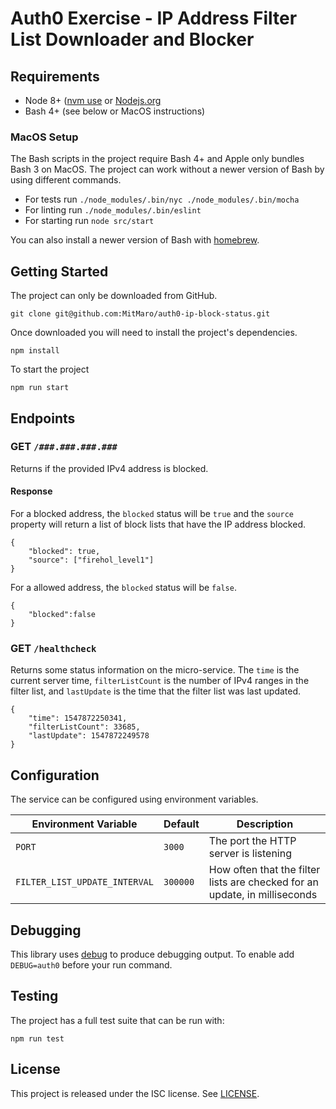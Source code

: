 # Auth0 Exercise - IP Address Filter List Downloader and Blocker

## Requirements

- Node 8+ ([nvm use](https://github.com/creationix/nvm) or [Nodejs.org](https://nodejs.org/en/)
- Bash 4+ (see below or MacOS instructions)

### MacOS Setup

The Bash scripts in the project require Bash 4+ and Apple only bundles Bash 3 on MacOS. The project can work without a
newer version of Bash by using different commands.

- For tests run `./node_modules/.bin/nyc ./node_modules/.bin/mocha`
- For linting run `./node_modules/.bin/eslint`
- For starting run `node src/start`

You can also install a newer version of Bash with [homebrew](https://brew.sh/).

## Getting Started

The project can only be downloaded from GitHub.

    git clone git@github.com:MitMaro/auth0-ip-block-status.git

Once downloaded you will need to install the project's dependencies.

    npm install

To start the project

    npm run start

## Endpoints

### GET `/###.###.###.###`

Returns if the provided IPv4 address is blocked.

#### Response

For a blocked address, the `blocked` status will be `true` and the `source` property will return a list of block lists
that have the IP address blocked.

```
{
    "blocked": true,
    "source": ["firehol_level1"]
}
```

For a allowed address, the `blocked` status will be `false`.

```
{
    "blocked":false
}
```

### GET `/healthcheck`

Returns some status information on the micro-service. The `time` is the current server time, `filterListCount` is the
number of IPv4 ranges in the filter list, and `lastUpdate` is the time that the filter list was last updated.

```
{
    "time": 1547872250341,
    "filterListCount": 33685,
    "lastUpdate": 1547872249578
}
```

## Configuration

The service can be configured using environment variables.

| Environment Variable          | Default  | Description |
|-------------------------------|----------|-------------|
| `PORT`                        | `3000`   | The port the HTTP server is listening |
| `FILTER_LIST_UPDATE_INTERVAL` | `300000` | How often that the filter lists are checked for an update, in milliseconds |

## Debugging

This library uses [debug](https://github.com/visionmedia/debug) to produce debugging output. To enable add
`DEBUG=auth0` before your run command.


## Testing

The project has a full test suite that can be run with:

    npm run test

## License

This project is released under the ISC license. See [LICENSE](LICENSE).
